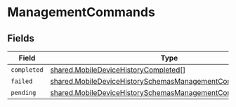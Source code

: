 # ManagementCommands


## Fields

| Field                                                                                                                                             | Type                                                                                                                                              | Required                                                                                                                                          | Description                                                                                                                                       |
| ------------------------------------------------------------------------------------------------------------------------------------------------- | ------------------------------------------------------------------------------------------------------------------------------------------------- | ------------------------------------------------------------------------------------------------------------------------------------------------- | ------------------------------------------------------------------------------------------------------------------------------------------------- |
| `completed`                                                                                                                                       | [shared.MobileDeviceHistoryCompleted](../../../sdk/models/shared/mobiledevicehistorycompleted.md)[]                                               | :heavy_minus_sign:                                                                                                                                | N/A                                                                                                                                               |
| `failed`                                                                                                                                          | [shared.MobileDeviceHistorySchemasManagementCommandsFailed](../../../sdk/models/shared/mobiledevicehistoryschemasmanagementcommandsfailed.md)[]   | :heavy_minus_sign:                                                                                                                                | N/A                                                                                                                                               |
| `pending`                                                                                                                                         | [shared.MobileDeviceHistorySchemasManagementCommandsPending](../../../sdk/models/shared/mobiledevicehistoryschemasmanagementcommandspending.md)[] | :heavy_minus_sign:                                                                                                                                | N/A                                                                                                                                               |